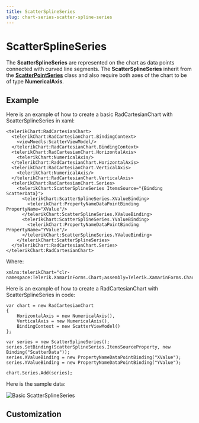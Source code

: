 ```yaml
---
title: ScatterSplineSeries
slug: chart-series-scatter-spline-series
---
```

# ScatterSplineSeries #

The **ScatterSplineSeries** are represented on the chart as data points connected with curved line segments. The **ScatterSplineSeries** inherit from the **[ScatterPointSeries]()** class and also require both axes of the chart to be of type **NumericalAxis**.

## Example ##
Here is an example of how to create a basic RadCartesianChart with ScatterSplineSeries in xaml:

	<telerikChart:RadCartesianChart>
	  <telerikChart:RadCartesianChart.BindingContext>
	    <viewMoedls:ScatterViewModel/>
	  </telerikChart:RadCartesianChart.BindingContext>
	  <telerikChart:RadCartesianChart.HorizontalAxis>
	    <telerikChart:NumericalAxis/>
	  </telerikChart:RadCartesianChart.HorizontalAxis>
	  <telerikChart:RadCartesianChart.VerticalAxis>
	    <telerikChart:NumericalAxis/>
	  </telerikChart:RadCartesianChart.VerticalAxis>
	  <telerikChart:RadCartesianChart.Series>
	    <telerikChart:ScatterSplineSeries ItemsSource="{Binding ScatterData}">
	      <telerikChart:ScatterSplineSeries.XValueBinding>
	        <telerikChart:PropertyNameDataPointBinding PropertyName="XValue"/>
	      </telerikChart:ScatterSplineSeries.XValueBinding>
	      <telerikChart:ScatterSplineSeries.YValueBinding>
	        <telerikChart:PropertyNameDataPointBinding PropertyName="YValue"/>
	      </telerikChart:ScatterSplineSeries.YValueBinding>
	    </telerikChart:ScatterSplineSeries>
	  </telerikChart:RadCartesianChart.Series>
	</telerikChart:RadCartesianChart>

Where:

	xmlns:telerikChart="clr-namespace:Telerik.XamarinForms.Chart;assembly=Telerik.XamarinForms.Chart"
Here is an example of how to create a RadCartesianChart with ScatterSplineSeries in code:

	var chart = new RadCartesianChart
	{
	    HorizontalAxis = new NumericalAxis(),
	    VerticalAxis = new NumericalAxis(),
	    BindingContext = new ScatterViewModel()
	};
	
	var series = new ScatterSplineSeries();
	series.SetBinding(ScatterSplineSeries.ItemsSourceProperty, new Binding("ScatterData"));   
	series.XValueBinding = new PropertyNameDataPointBinding("XValue");
	series.YValueBinding = new PropertyNameDataPointBinding("YValue");
	
	chart.Series.Add(series);


Here is the sample data:
	

![Basic ScatterSplineSeries]()
## Customization ##
